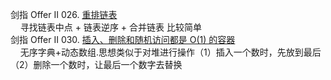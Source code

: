 
剑指 Offer II 026. [重排链表](https://leetcode-cn.com/problems/LGjMqU/)  
&nbsp;&nbsp;&nbsp;&nbsp;寻找链表中点 + 链表逆序 + 合并链表  比较简单  
剑指 Offer II 030. [插入、删除和随机访问都是 O(1) 的容器](https://leetcode-cn.com/problems/FortPu/)  
&nbsp;&nbsp;&nbsp;&nbsp;无序字典+动态数组.思想类似于对堆进行操作（1）插入一个数时，先放到最后（2）删除一个数时，让最后一个数字去替换